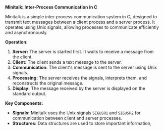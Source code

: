 **Minitalk: Inter-Process Communication in C**

Minitalk is a simple inter-process communication system in C, designed to transmit text messages between a client process and a server process. It operates using Unix signals, allowing processes to communicate efficiently and asynchronously.

**Operation:**

1. **Server:** The server is started first. It waits to receive a message from the client.
2. **Client:** The client sends a text message to the server.
3. **Communication:** The client's message is sent to the server using Unix signals.
4. **Processing:** The server receives the signals, interprets them, and reconstructs the original message.
5. **Display:** The message received by the server is displayed on the standard output.

**Key Components:**

- **Signals:** Minitalk uses the Unix signals `SIGUSR1` and `SIGUSR2` for communication between client and server processes.
- **Structures:** Data structures are used to store important information,